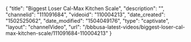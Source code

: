 {
    "title": "Biggest Loser Cal-Max Kitchen Scale",
    "description": "",
    "channelid": "111091684",
    "videoid": "110004213",
    "date_created": "1502525062",
    "date_modified": "1504049176",
    "type": "captivate",
    "layout": "channelVideo",
    "url": "\/bbbusa-latest-videos\/biggest-loser-cal-max-kitchen-scale\/111091684-110004213"
}